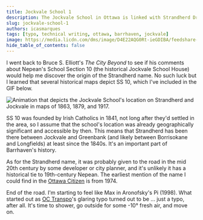 ```yaml
---
title: Jockvale School 1
description: The Jockvale School in Ottawa is linked with Strandherd Dr and the birth of what is now Barrhaven.
slug: jockvale-school-1
authors: icasmarques
tags: [typo, technical writing, ottawa, barrhaven, jockvale]
image: https://media.licdn.com/dms/image/D4E22AQG0Rt-ieGDIBA/feedshare-shrink_800/0/1709227847734?e=1713398400&v=beta&t=mkMEPlIHpmn9gc9vxkbtrEYm-gXUJlCEWuymw22JRIw
hide_table_of_contents: false
---
```


I went back to Bruce S. Elliott's *The City Beyond* to see if his comments about Nepean's School Section 10 (the historical Jockvale School House) would help me discover the origin of the Strandherd name. No such luck but I learned that several historical maps depict SS 10, which I've included in the GIF below.

![Animation that depicts the Jockvale School's location on Strandherd and Jockvale in maps of 1863, 1879, and 1917.](https://media.licdn.com/dms/image/D4E22AQG0Rt-ieGDIBA/feedshare-shrink_800/0/1709227847734?e=1713398400&v=beta&t=mkMEPlIHpmn9gc9vxkbtrEYm-gXUJlCEWuymw22JRIw)

SS 10 was founded by Irish Catholics in 1841, not long after they'd settled in the area, so I assume that the school's location was already geographically significant and accessible by then. This means that Strandherd has been there between Jockvale and Greenbank (and likely between Borrisokane and Longfields) at least since the 1840s. It's an important part of Barrhaven's history.

As for the Strandherd name, it was probably given to the road in the mid 20th century by some developer or city planner, and it's unlikely it has a historical tie to 19th-century Nepean. The earliest mention of the name I could find in the [Ottawa Citizen](https://www.linkedin.com/company/post-media-inc) is from 1974. 

End of the road. I'm starting to feel like Max in Aronofsky's Pi (1998). What started out as [OC Transpo](https://www.linkedin.com/company/oc-transpo)'s glaring typo turned out to be ... just a typo, after all. It's time to shower, go outside for some -10° fresh air, and move on.
